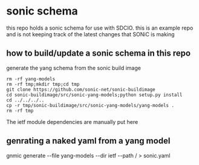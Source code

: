 # sonic schema

this repo holds a sonic schema for use with SDCIO. this is an example repo and is not keeping track of the latest changes that SONiC is making

## how to build/update a sonic schema in this repo

generate the yang schema from the sonic build image

```
rm -rf yang-models
rm -rf tmp;mkdir tmp;cd tmp
git clone https://github.com/sonic-net/sonic-buildimage
cd sonic-buildimage/src/sonic-yang-models;python setup.py install 
cd ../../../..
cp -r tmp/sonic-buildimage/src/sonic-yang-models/yang-models .
rm -rf tmp
```
The ietf module dependencies are manually put here

## genrating a naked yaml from a yang model

gnmic generate --file yang-models --dir ietf --path / > sonic.yaml